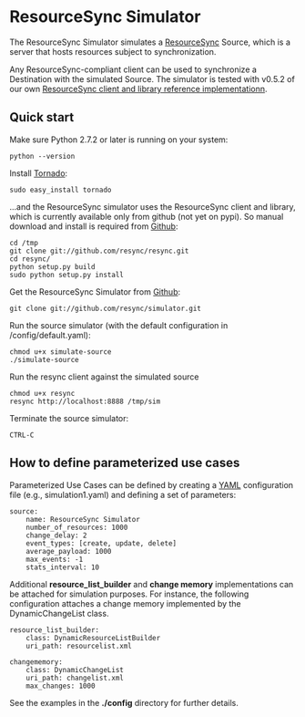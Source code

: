 # ResourceSync Simulator

The ResourceSync Simulator simulates a [ResourceSync](http://www.openarchives.org/rs/0.6/resourcesync) Source, which is a server that hosts resources subject to synchronization.

Any ResourceSync-compliant client can be used to synchronize a Destination with the simulated Source. The simulator is tested with v0.5.2 of our own [ResourceSync client and library reference implementationn](https://github.com/resync/resync).


## Quick start

Make sure Python 2.7.2 or later is running on your system:

    python --version

Install [Tornado](http://www.tornadoweb.org/):

    sudo easy_install tornado

...and the ResourceSync simulator uses the ResourceSync client and library, which is currently available only from github (not yet on pypi). So manual download and install is required from [Github](https://github.com/resync/resync):

    cd /tmp
    git clone git://github.com/resync/resync.git
    cd resync/
    python setup.py build
    sudo python setup.py install
    
Get the ResourceSync Simulator from [Github](http://www.github.com/behas/resync-simulator):

    git clone git://github.com/resync/simulator.git
    
Run the source simulator (with the default configuration in /config/default.yaml):
    
    chmod u+x simulate-source
    ./simulate-source

Run the resync client against the simulated source

    chmod u+x resync
    resync http://localhost:8888 /tmp/sim 

Terminate the source simulator:

    CTRL-C

## How to define parameterized use cases

Parameterized Use Cases can be defined by creating a [YAML](http://www.yaml.org/) configuration file (e.g., simulation1.yaml) and defining a set of parameters:

    source:
        name: ResourceSync Simulator
        number_of_resources: 1000
        change_delay: 2
        event_types: [create, update, delete]
        average_payload: 1000
        max_events: -1
        stats_interval: 10
        
Additional **resource_list_builder** and **change memory** implementations can be attached for simulation purposes. For instance, the following configuration attaches a change memory implemented by the DynamicChangeList class.

    resource_list_builder:
        class: DynamicResourceListBuilder
        uri_path: resourcelist.xml

    changememory:
        class: DynamicChangeList
        uri_path: changelist.xml
        max_changes: 1000
            
See the examples in the **./config** directory for further details.

